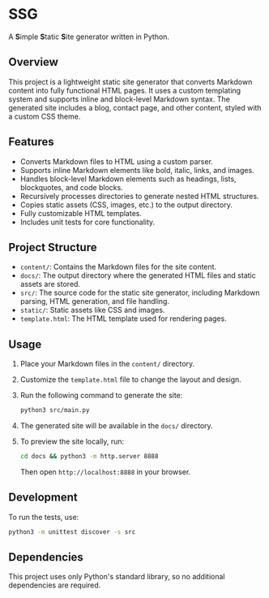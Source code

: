 # SSG

A **S**imple **S**tatic **S**ite generator written in Python.

## Overview

This project is a lightweight static site generator that converts Markdown content into fully functional HTML pages. It uses a custom templating system and supports inline and block-level Markdown syntax. The generated site includes a blog, contact page, and other content, styled with a custom CSS theme.

## Features

- Converts Markdown files to HTML using a custom parser.
- Supports inline Markdown elements like bold, italic, links, and images.
- Handles block-level Markdown elements such as headings, lists, blockquotes, and code blocks.
- Recursively processes directories to generate nested HTML structures.
- Copies static assets (CSS, images, etc.) to the output directory.
- Fully customizable HTML templates.
- Includes unit tests for core functionality.

## Project Structure

- `content/`: Contains the Markdown files for the site content.
- `docs/`: The output directory where the generated HTML files and static assets are stored.
- `src/`: The source code for the static site generator, including Markdown parsing, HTML generation, and file handling.
- `static/`: Static assets like CSS and images.
- `template.html`: The HTML template used for rendering pages.

## Usage

1. Place your Markdown files in the `content/` directory.
2. Customize the `template.html` file to change the layout and design.
3. Run the following command to generate the site:

   ```sh
   python3 src/main.py
   ```

4. The generated site will be available in the `docs/` directory.
5. To preview the site locally, run:

    ```sh
    cd docs && python3 -m http.server 8888
    ```

    Then open `http://localhost:8888` in your browser.

## Development

To run the tests, use:

```sh
python3 -m unittest discover -s src
```

## Dependencies

This project uses only Python's standard library, so no additional dependencies are required.